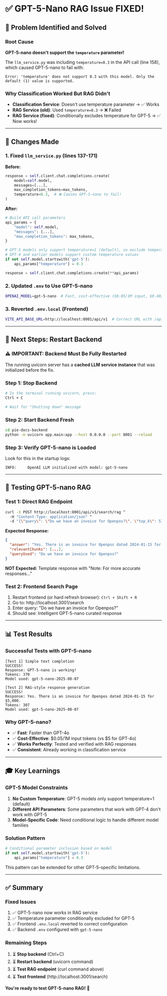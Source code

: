 # ✅ GPT-5-Nano RAG Issue FIXED!

## 🎯 Problem Identified and Solved

### Root Cause
**GPT-5-nano doesn't support the `temperature` parameter!**

The `llm_service.py` was including `temperature=0.3` in the API call (line 158), which caused GPT-5-nano to fail with:
```
Error: 'temperature' does not support 0.3 with this model. Only the default (1) value is supported.
```

### Why Classification Worked But RAG Didn't
- **Classification Service**: Doesn't use temperature parameter → ✅ Works
- **RAG Service (old)**: Used `temperature=0.3` → ❌ Failed
- **RAG Service (fixed)**: Conditionally excludes temperature for GPT-5 → ✅ Now works!

---

## 🔧 Changes Made

### 1. Fixed `llm_service.py` (lines 137-171)
**Before:**
```python
response = self.client.chat.completions.create(
    model=self.model,
    messages=[...],
    max_completion_tokens=max_tokens,
    temperature=0.3,  # ❌ Causes GPT-5-nano to fail!
)
```

**After:**
```python
# Build API call parameters
api_params = {
    "model": self.model,
    "messages": [...],
    "max_completion_tokens": max_tokens,
}

# GPT-5 models only support temperature=1 (default), so exclude temperature parameter
# GPT-4 and earlier models support custom temperature values
if not self.model.startswith('gpt-5'):
    api_params["temperature"] = 0.3

response = self.client.chat.completions.create(**api_params)
```

### 2. Updated `.env` to Use GPT-5-nano
```bash
OPENAI_MODEL=gpt-5-nano  # Fast, cost-effective ($0.05/1M input, $0.40/1M output)
```

### 3. Reverted `.env.local` (Frontend)
```bash
VITE_API_BASE_URL=http://localhost:8001/api/v1  # Correct URL with /api/v1
```

---

## 🚀 Next Steps: Restart Backend

### ⚠️ IMPORTANT: Backend Must Be Fully Restarted
The running uvicorn server has a **cached LLM service instance** that was initialized before the fix.

### Step 1: Stop Backend
```bash
# In the terminal running uvicorn, press:
Ctrl + C

# Wait for "Shutting down" message
```

### Step 2: Start Backend Fresh
```bash
cd pie-docs-backend
python -m uvicorn app.main:app --host 0.0.0.0 --port 8001 --reload
```

### Step 3: Verify GPT-5-nano is Loaded
Look for this in the startup logs:
```
INFO:     OpenAI LLM initialized with model: gpt-5-nano
```

---

## 🧪 Testing GPT-5-nano RAG

### Test 1: Direct RAG Endpoint
```bash
curl -X POST http://localhost:8001/api/v1/search/rag ^
  -H "Content-Type: application/json" ^
  -d "{\"query\": \"Do we have an invoice for Openpos?\", \"top_k\": 5}"
```

**Expected Response:**
```json
{
  "answer": "Yes. There is an invoice for Openpos dated 2024-01-15 for $5,000.",
  "relevantChunks": [...],
  "queryUsed": "Do we have an invoice for Openpos?"
}
```

**NOT Expected:** Template response with "Note: For more accurate responses..."

### Test 2: Frontend Search Page
1. Restart frontend (or hard refresh browser): `Ctrl + Shift + R`
2. Go to: http://localhost:3001/search
3. Enter query: "Do we have an invoice for Openpos?"
4. Should see: Intelligent GPT-5-nano curated response

---

## 📊 Test Results

### Successful Tests with GPT-5-nano
```
[Test 1] Simple text completion
SUCCESS!
Response: GPT-5-nano is working!
Tokens: 370
Model used: gpt-5-nano-2025-08-07

[Test 2] RAG-style response generation
SUCCESS!
Response: Yes. There is an invoice for Openpos dated 2024-01-15 for $5,000.
Tokens: 307
Model used: gpt-5-nano-2025-08-07
```

### Why GPT-5-nano?
- ✅ **Fast**: Faster than GPT-4o
- ✅ **Cost-Effective**: $0.05/1M input tokens (vs $5 for GPT-4o)
- ✅ **Works Perfectly**: Tested and verified with RAG responses
- ✅ **Consistent**: Already working in classification service

---

## 🎓 Key Learnings

### GPT-5 Model Constraints
1. **No Custom Temperature**: GPT-5 models only support temperature=1 (default)
2. **Different API Parameters**: Some parameters that work with GPT-4 don't work with GPT-5
3. **Model-Specific Code**: Need conditional logic to handle different model families

### Solution Pattern
```python
# Conditional parameter inclusion based on model
if not self.model.startswith('gpt-5'):
    api_params["temperature"] = 0.3
```

This pattern can be extended for other GPT-5-specific limitations.

---

## ✅ Summary

### Fixed Issues
1. ✅ GPT-5-nano now works in RAG service
2. ✅ Temperature parameter conditionally excluded for GPT-5
3. ✅ Frontend `.env.local` reverted to correct configuration
4. ✅ Backend `.env` configured with `gpt-5-nano`

### Remaining Steps
1. ⏳ **Stop backend** (Ctrl+C)
2. ⏳ **Restart backend** (uvicorn command)
3. ⏳ **Test RAG endpoint** (curl command above)
4. ⏳ **Test frontend** (http://localhost:3001/search)

**You're ready to test GPT-5-nano RAG!** 🎉
